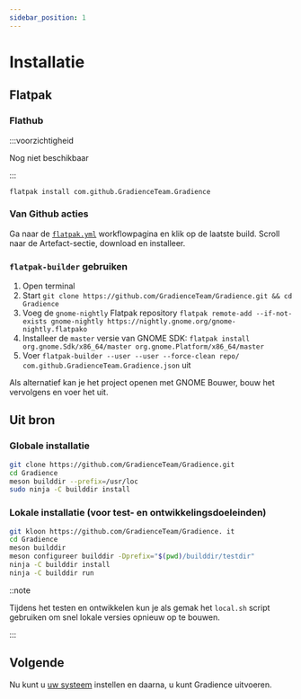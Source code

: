 ```yaml
---
sidebar_position: 1
---
```


# Installatie

## Flatpak

### Flathub

:::voorzichtigheid

Nog niet beschikbaar

:::

```shell
flatpak install com.github.GradienceTeam.Gradience
```

### Van Github acties

Ga naar de [`flatpak.yml`](https://github.com/GradienceTeam/Gradience/actions/workflows/flatpak.yml) workflowpagina en klik op de laatste build. Scroll naar de Artefact-sectie, download en installeer.

### `flatpak-builder` gebruiken

1. Open terminal
2. Start `git clone https://github.com/GradienceTeam/Gradience.git && cd Gradience`
3. Voeg de `gnome-nightly` Flatpak repository `flatpak remote-add --if-not-exists gnome-nightly https://nightly.gnome.org/gnome-nightly.flatpako`
4. Installeer de `master` versie van GNOME SDK: `flatpak install org.gnome.Sdk/x86_64/master org.gnome.Platform/x86_64/master`
5. Voer `flatpak-builder --user --user --force-clean repo/ com.github.GradienceTeam.Gradience.json` uit

Als alternatief kan je het project openen met GNOME Bouwer, bouw het vervolgens en voer het uit.

## Uit bron

### Globale installatie

```sh
git clone https://github.com/GradienceTeam/Gradience.git
cd Gradience
meson builddir --prefix=/usr/loc
sudo ninja -C builddir install
```

### Lokale installatie (voor test- en ontwikkelingsdoeleinden)

```sh
git kloon https://github.com/GradienceTeam/Gradience. it
cd Gradience
meson builddir
meson configureer builddir -Dprefix="$(pwd)/builddir/testdir"
ninja -C builddir install
ninja -C builddir run
```

::note

Tijdens het testen en ontwikkelen kun je als gemak het `local.sh` script gebruiken om snel lokale versies opnieuw op te bouwen.

:::

## Volgende

Nu kunt u [uw systeem](/docs/setup) instellen en daarna, u kunt Gradience uitvoeren.
